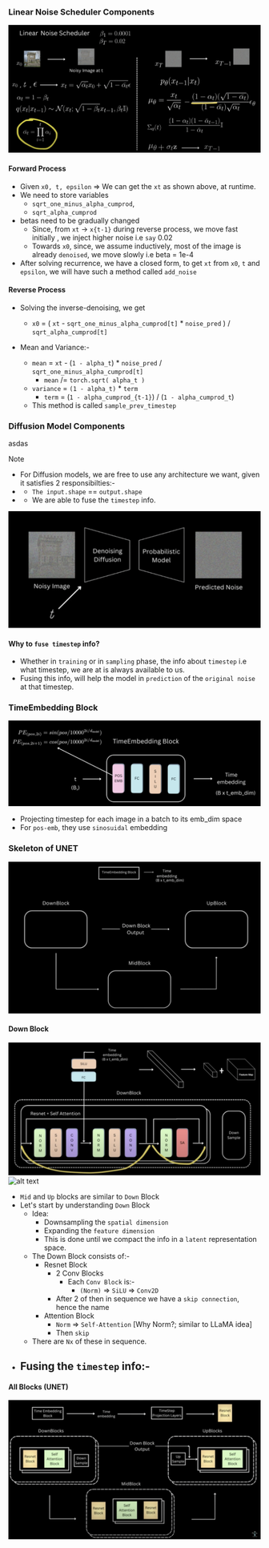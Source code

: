 ### Linear Noise Scheduler Components

![alt text](./design_docs/linear_scheduler.png)

#### Forward Process
- Given `x0, t, epsilon` => We can get the `xt` as shown above, at runtime.
- We need to store variables  
    - `sqrt_one_minus_alpha_cumprod`, 
    - `sqrt_alpha_cumprod`
- betas need to be gradually changed
    - Since, from `xt` -> `x{t-1}` during reverse process, we move fast initially , we inject higher noise i.e `say` 0.02
    - Towards `x0`, since, we assume inductively, most of the image is already `denoised`, we move slowly i.e beta = 1e-4
- After solving recurrence, we have a closed form, to get `xt` from `x0`, `t` and `epsilon`, we will have such a method  called `add_noise`


#### Reverse Process
- Solving the inverse-denoising, we get
    - `x0` = ( `xt` - `sqrt_one_minus_alpha_cumprod[t]` * `noise_pred` ) / `sqrt_alpha_cumprod[t]`

- Mean and Variance:-
    - `mean` = `xt`  -  (`1 - alpha_t`) * `noise_pred` / `sqrt_one_minus_alpha_cumprod[t]`
        - `mean` /= `torch.sqrt( alpha_t )`
    - `variance` = `(1 - alpha_t)` * `term`
        - `term` = (`1 - alpha_cumprod_{t-1}`) / (`1 - alpha_cumprod_t`)
    - This method is called `sample_prev_timestep`



### Diffusion Model Components
asdas
> [!NOTE]
> - For Diffusion models, we are free to use any architecture we want, given it satisfies 2 responsibilties:-
> - - `The input.shape` == `output.shape` 
> - - We are able to fuse the `timestep` info.

![alt text](./design_docs/diffusion_reqs.png)

#### Why to `fuse timestep` info?
- Whether in `training` or in `sampling` phase, the info about `timestep` i.e what timestep, we are at is always available to us.
- Fusing this info, will help the model in `prediction` of the `original noise` at that timestep.



### TimeEmbedding Block
![alt text](./design_docs/time_emb.png)
- Projecting timestep for each image in a batch to its emb_dim space 
- For `pos-emb`, they use `sinosuidal` embedding



### Skeleton of UNET
![alt text](./design_docs/unet_skeleton.png)

#### Down Block
![alt text](./design_docs/down_block.png)
![alt text](image.png)

- `Mid` and `Up` blocks are similar to `Down` Block
- Let's start by understanding `Down` Block
    - Idea: 
        - Downsampling the `spatial dimension`
        - Expanding the `feature dimension`
        - This is done until we compact the info in a `latent` representation space.
    - The Down Block consists of:-
        - Resnet Block
            - 2 Conv Blocks
                - Each `Conv Block` is:-
                    - `(Norm)` => `SiLU` => `Conv2D`
            - After 2 of then in sequence we have a `skip connection`, hence the name
        - Attention Block
            - `Norm` => `Self-Attention` [Why Norm?; similar to LLaMA idea]
            - Then `skip`
    - There are `Nx` of these in sequence.
- Fusing the `timestep` info:-
    - 

#### All Blocks (UNET)
![alt text](./design_docs/all_blocks.png)